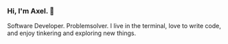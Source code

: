 ### Hi, I'm Axel. 👋

Software Developer. Problemsolver. I live in the terminal, love to write code, and enjoy tinkering and exploring new things. 
